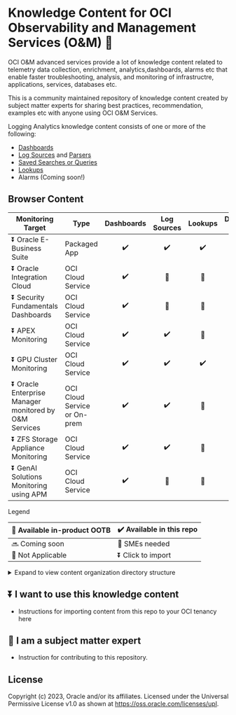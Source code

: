 # Knowledge Content for OCI Observability and Management Services (O&M) :tada:

OCI O&M advanced services provide a lot of knowledge content related to telemetry data collection, enrichment, analytics,dashboards, alarms etc that enable faster troubleshooting, analysis, and monitoring of infrastructre, applications, services, databases etc.

This is a community maintained repository of knowledge content created by subject matter experts for sharing best practices, recommendation, examples etc with anyone using OCI O&M Services.

Logging Analytics knowledge content consists of one or more of the following:

* [Dashboards](https://docs.oracle.com/en-us/iaas/logging-analytics/doc/create-dashboards.html)
* [Log Sources](https://docs.oracle.com/en-us/iaas/logging-analytics/doc/logging-analytics-terms-and-concepts.html#GUID-9B74BCD1-48BE-4A80-97E5-1C6CE9AA5EC2__SECTION_U2J_SNG_M5B) and [Parsers](https://docs.oracle.com/en-us/iaas/logging-analytics/doc/logging-analytics-terms-and-concepts.html#GUID-9B74BCD1-48BE-4A80-97E5-1C6CE9AA5EC2__SECTION_NVT_TNG_M5B)
* [Saved Searches or Queries](https://docs.oracle.com/en-us/iaas/logging-analytics/doc/and-share-log-searches.html)
* [Lookups](https://docs.oracle.com/en-us/iaas/logging-analytics/doc/manage-lookups.html)
* Alarms (Coming soon!)

## Browser Content

| Monitoring Target | Type | Dashboards | Log Sources | Lookups | Detection Rules 
| ---| ---| :---:| :---:| :---:| :---:
| :arrow_double_down: Oracle E-Business Suite  | Packaged App       | :heavy_check_mark:  | :heavy_check_mark:  | :heavy_check_mark: | :soon:
| :arrow_double_down: Oracle Integration Cloud | OCI Cloud Service | :heavy_check_mark:  | :gift:              | :raising_hand: |:raising_hand:|  :no_entry_sign:  
| :arrow_double_down: Security Fundamentals Dashboards | OCI Cloud Service | :heavy_check_mark:  | :gift:              | :raising_hand: |:raising_hand:|  :no_entry_sign: 
| :arrow_double_down: APEX Monitoring | OCI Cloud Service | :heavy_check_mark:  | :heavy_check_mark:              | :raising_hand: |:raising_hand:|  :no_entry_sign: 
| :arrow_double_down: GPU Cluster Monitoring | OCI Cloud Service | :heavy_check_mark:  | :heavy_check_mark:              | :heavy_check_mark: |:raising_hand:|  :no_entry_sign: 
| :arrow_double_down: Oracle Enterprise Manager monitored by O&M Services | OCI Cloud Service or On-prem | :heavy_check_mark:  | :heavy_check_mark:              | :raising_hand: |:raising_hand:|  :no_entry_sign: 
| :arrow_double_down: ZFS Storage Appliance Monitoring | OCI Cloud Service | :heavy_check_mark:  | :heavy_check_mark:              | :raising_hand: |:raising_hand:|  :no_entry_sign: 
| :arrow_double_down: GenAI Solutions Monitoring using APM | OCI Cloud Service | :heavy_check_mark:  | :raising_hand:              | :raising_hand: |:raising_hand:|  :no_entry_sign: 


Legend

|:gift: Available in-product OOTB |:heavy_check_mark: Available in this repo 
|---|---|
|:soon: Coming soon |   :raising_hand: SMEs needed
|:no_entry_sign: Not Applicable | :arrow_double_down: Click to import

<details>
  <summary> Expand to view content organization directory structure </summary> 

Knowledge content files in [knowldge-content](./knowlege-content/) folder are organized as descrived below, using e-business-suite as an example:

|Monitoring Target | Content Type | Content File  | Description
|---|---|---|---|
|[e-business-suite/](./knowlege-content/e-business-suite/)|-|-| Monitoring target system's common name is used as folder name. Contains sub-folders for different Content Types.|
||[/dashboards/](./knowlege-content/e-business-suite/dashboards/)|[/ebs-logan-1.json](./knowlege-content/e-business-suite/dashboards/EBS-Dashboards.json) | Dashboard JSON files. Nomenclature: "descriptive-string"-logan-#.json
||/[logan-lookups/](./knowlege-content/e-business-suite/logan-lookups)| [/ebs-product-map.csv](./knowlege-content/e-business-suite/logan-lookups/EBS_Lookup.csv) | csv files for query or ingest time logs enrichment
||/[log-sources](./knowlege-content/e-business-suite/log-sources)[/Oracle Cost Management/](./knowlege-content/e-business-suite/log-sources/Oracle%20Cost%20Management/)| [/ME\$EBS_MFG_DM_CST_SLA_ERROR.xml](./knowlege-content/e-business-suite/log-sources/Oracle%20Cost%20Management/ME%24EBS_MFG_DM_CST_SLA_ERROR.xml) | Log log-sources folder has sub-folders based on source category (e.g. product area, domain). Source XML Files are category folder.

</details>

## :arrow_double_down: I want to use this knowledge content

* Instructions for importing content from this repo to your OCI tenancy here

## :raising_hand: I am a subject matter expert

* Instruction for contributing to this repository.

## License

Copyright (c) 2023, Oracle and/or its affiliates.
Licensed under the Universal Permissive License v1.0 as shown at <https://oss.oracle.com/licenses/upl>.
